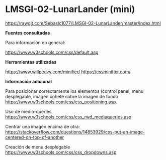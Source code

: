 # LMSGI-02-LunarLander (mini)

https://rawgit.com/Sebaslc1077/LMSGI-02-LunarLander/master/index.html

**Fuentes consultadas**

Para información en general:

https://www.w3schools.com/css/default.asp

**Herramientas utilizadas**

https://www.willpeavy.com/minifier/
https://cssminifier.com/


**Información adicional**

Para posicionar correctamente los elementos (control panel, menu desplegable, imagen cohete sobre la imagen de fondo
https://www.w3schools.com/css/css_positioning.asp.

Uso de media-queries
https://www.w3schools.com/css/css_rwd_mediaqueries.asp

Centrar una imagen encima de otra:
https://stackoverflow.com/questions/14853929/css-put-an-image-centered-on-top-of-another

Creación de menu desplegable
https://www.w3schools.com/css/css_dropdowns.asp
